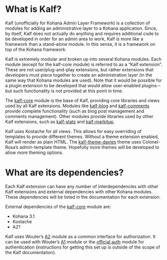 ﻿# What is Kalf?

Kalf (unofficially for Kohana Admin Layer Framework) is a collection of modules
for adding an administrative layer to a Kohana application. Since, by itself,
Kalf does not actually do anything and requires additional code to be developed
in order for an admin area to work, Kalf is more like a framework than a
stand-alone module. In this sense, it is a framework on top of the Kohana framework.

Kalf is extremely modular and broken up into several Kohana modules. Each module
(except for the kalf-core module) is referred to as a “Kalf extension”. These are
not user/plug-and-play extensions, but rather extensions that developers must piece
together to create an administration layer (in the same way that Kohana modules are
used). Note that it would be possible for a plugin extension to be developed that
would allow user-enabled plugins--but such functionality is not provided at this
point in time.

The [kalf-core](https://github.com/kalf/kalf-core) module is the base of Kalf,
providing core libraries and views used by all Kalf extensions. Modules like
[kalf-blog](https://github.com/kalf/kalf-blog) and [kalf-comments](https://github.com/kalf/kalf-comments)
provide complete functionality (such as blog post management and comments management).
Other modules provide libraries used by other Kalf extensions, such as
[kalf-stats](https://github.com/kalf/kalf-stats) and [kalf-markitup](https://github.com/kalf/kalf-markitup).

Kalf uses Kostache for all views. This allows for easy overriding of templates to
provide different themes. Without a theme extension enabled, Kalf will render as
plain HTML. The [kalf-theme-davies](https://github.com/kalf/kalf-theme-davies)
theme uses Colonel-Rosa’s admin-template theme. Hopefully more themes will be
developed to allow more theming options.

# What are its dependencies?

Each Kalf extension can have any number of interdependencies with other Kalf
extensions and external dependencies with other Kohana modules. These dependencies
will be listed in the documentation for each extension.

External dependencies of the [kalf-core](https://github.com/kalf/kalf-core) module are:

 - Kohana 3.1
 - Kostache
 - A2?

Kalf uses Wouter’s [A2](https://github.com/Wouterrr/A2) module as a common interface
for authorization. It can be used with Wouter’s [A1](https://github.com/Wouterrr/A1)
module or the [official auth](https://github.com/kohana/auth) module for authentication
(instructions for getting this set up is outside of the scope of the Kalf documentation).
